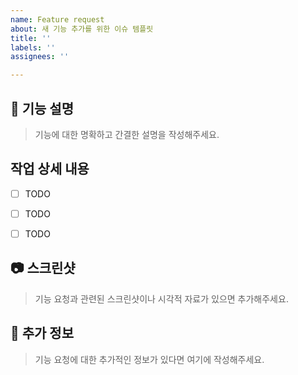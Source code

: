 ```yaml
---
name: Feature request
about: 새 기능 추가를 위한 이슈 템플릿
title: ''
labels: ''
assignees: ''

---
```


## 🚀 기능 설명
> 기능에 대한 명확하고 간결한 설명을 작성해주세요.


## 작업 상세 내용
- [ ] TODO
- [ ] TODO
- [ ] TODO


## 📷 스크린샷
> 기능 요청과 관련된 스크린샷이나 시각적 자료가 있으면 추가해주세요.


## 💬 추가 정보
> 기능 요청에 대한 추가적인 정보가 있다면 여기에 작성해주세요.
